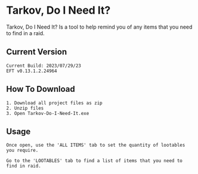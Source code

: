 # Tarkov, Do I Need It?
Tarkov, Do I Need It? Is a tool to help remind you of any items that you need to find in a raid.

## Current Version

	Current Build: 2023/07/29/23
	EFT v0.13.1.2.24964

## How To Download

    1. Download all project files as zip
    2. Unzip files
    3. Open Tarkov-Do-I-Need-It.exe

## Usage

    Once open, use the 'ALL ITEMS' tab to set the quantity of lootables you require.
    
    Go to the 'LOOTABLES' tab to find a list of items that you need to find in raid.
